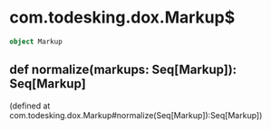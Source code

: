 # com.todesking.dox.Markup$


```scala
object Markup
```


 def normalize(markups: Seq[Markup]): Seq[Markup]
--------------------------------------------------

(defined at com.todesking.dox.Markup#normalize(Seq[Markup]):Seq[Markup])

